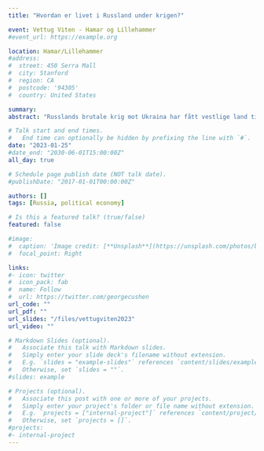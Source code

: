 ```yaml
---
title: "Hvordan er livet i Russland under krigen?"

event: Vettug Viten - Hamar og Lillehammer
#event_url: https://example.org

location: Hamar/Lillehammer
#address:
#  street: 450 Serra Mall
#  city: Stanford
#  region: CA
#  postcode: '94305'
#  country: United States

summary: 
abstract: "Russlands brutale krig mot Ukraina har fått vestlige land til å innføre omfattende økonomiske sanksjoner. Hvordan rammer disse sanksjonene russisk økonomi og Putins regime? Og hvordan påvirker krigen og sanksjonene vanlige russeres daglige liv?"

# Talk start and end times.
#   End time can optionally be hidden by prefixing the line with `#`.
date: "2023-01-25"
#date_end: "2030-06-01T15:00:00Z"
all_day: true

# Schedule page publish date (NOT talk date).
#publishDate: "2017-01-01T00:00:00Z"

authors: []
tags: [Russia, political economy]

# Is this a featured talk? (true/false)
featured: false

#image:
#  caption: 'Image credit: [**Unsplash**](https://unsplash.com/photos/bzdhc5b3Bxs)'
#  focal_point: Right

links:
#- icon: twitter
#  icon_pack: fab
#  name: Follow
#  url: https://twitter.com/georgecushen
url_code: ""
url_pdf: ""
url_slides: "/files/vettugviten2023"
url_video: ""

# Markdown Slides (optional).
#   Associate this talk with Markdown slides.
#   Simply enter your slide deck's filename without extension.
#   E.g. `slides = "example-slides"` references `content/slides/example-slides.md`.
#   Otherwise, set `slides = ""`.
#slides: example

# Projects (optional).
#   Associate this post with one or more of your projects.
#   Simply enter your project's folder or file name without extension.
#   E.g. `projects = ["internal-project"]` references `content/project/deep-learning/index.md`.
#   Otherwise, set `projects = []`.
#projects:
#- internal-project
---
```


